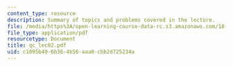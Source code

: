 ```yaml
---
content_type: resource
description: Summary of topics and problems covered in the lecture.
file: /media/https%3A/open-learning-course-data-rc.s3.amazonaws.com/18-435j-quantum-computation-fall-2003/c1095b496b364b56aaa0cbb2d725234a_qc_lec02.pdf
file_type: application/pdf
resourcetype: Document
title: qc_lec02.pdf
uid: c1095b49-6b36-4b56-aaa0-cbb2d725234a
---
```

